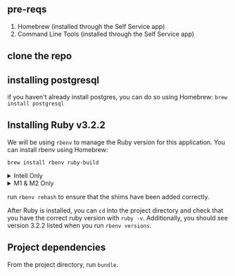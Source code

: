 ## pre-reqs

1. Homebrew (installed through the Self Service app)
2. Command Line Tools (installed through the Self Service app)

## clone the repo

## installing postgresql

if you haven't already install postgres, you can do so using Homebrew:
`brew install postgresql`

## Installing Ruby v3.2.2

We will be using `rbenv` to manage the Ruby version for this application. You can install rbenv using Homebrew:

`brew install rbenv ruby-build`

<details>
<summary>Intell Only</summary>
For Macs with Intel processors, you can install Ruby v3.2.2 using rbenv directly:

`rbenv install 3.2.2`
</details>

<details>
<summary>M1 & M2 Only</summary>
For the newer Macs with Arm64 processors, we will need to compile and build Ruby separately. You can do this with the `./scripts/ruby-install.sh` script. The steps of the script are described in the `./M1_Ruby_install.md` file.
</details>

run `rbenv rehash` to ensure that the shims have been added correctly.

After Ruby is installed, you can `cd` into the project directory and check that you have the correct ruby version with `ruby -v`. Additionally, you should see version 3.2.2 listed when you run `rbenv versions`.
## Project dependencies

From the project directory, run `bundle`.



